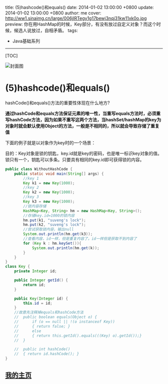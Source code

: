 title:  (5)hashcode()和equals()
date: 2014-01-02 13:00:00 +0800
update: 2014-01-02 13:00:00 +0800
author: me
cover: http://ww1.sinaimg.cn/large/006jIRTegy1g17bewj3nqj31kw11xk0o.jpg
preview:  你在用HashMap的时候，Key部分，有没有放过自定义对象？而这个时候，候选人说放过，自相矛盾。
tags:

  -  Java基础系列

---



[TOC]

![封面图]()

#  (5)hashcode()和equals()

 hashCode()和equals()方法的重要性体现在什么地方?

**通过hashCode和equals方法保证元素的唯一性，当重写equals方法时，必须重写hashCode方法，因为如果不重写这两个方法，当hashSet/hashMap的key为对象时就会默认使用Object的方法，一般是不相同的，所以就会导致存储了重复值**

下面的例子就是以对象作为key时的一个场景：

目的：Key对象是锁的钥匙，key.id就是key的密码，也是唯一标识key对象的值。锁只有一个，钥匙可以多条。只要具有相同的key.id即可获得锁的内容。



```java
public class WithoutHashCode {
    public static void main(String[] args) {
        //key 1
        Key k1 = new Key(1000);
        //key 2
        Key k2 = new Key(1000);
        //key 3
        Key k3 = new Key(1000);
        //锁内容存储
        HashMap<Key, String> hm = new HashMap<Key, String>();
        //存储key.id=1000的锁内容
        hm.put(k1, "suveng's lock");
        hm.put(k2, "suveng's lock");
        //尝试获取锁内容，输出null
        System.out.println(hm.get(k3));
        //查看内容，id一样，但是重复内容了。id一样但是获取不到内容了
        for (Key k : hm.keySet()){
            System.out.println(hm.get(k));
        }
    }
}
class Key {
    private Integer id;

    public Integer getId() {
        return id;
    }

    public Key(Integer id) {
        this.id = id;
    }
    //故意先注释掉equals和hashCode方法
    //  public boolean equals(Object o) {
    //      if (o == null || !(o instanceof Key))
    //      { return false; }
    //      else
    //      { return this.getId().equals(((Key) o).getId());}
    //  }

    //  public int hashCode()
    //  { return id.hashCode(); }
}
```



## [我的主页](https://suveng.github.io/blog/)



